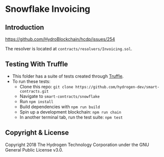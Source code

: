 # Snowflake Invoicing

## Introduction
https://github.com/HydroBlockchain/hcdp/issues/254

The resolver is located at `contracts/resolvers/Invoicing.sol`.

## Testing With Truffle
- This folder has a suite of tests created through [Truffle](https://github.com/trufflesuite/truffle).
- To run these tests:
  - Clone this repo: `git clone https://github.com/hydrogen-dev/smart-contracts.git`
  - Navigate to `smart-contracts/snowflake`
  - Run `npm install`
  - Build dependencies with `npm run build`
  - Spin up a development blockchain: `npm run chain`
  - In another terminal tab, run the test suite: `npm test`

## Copyright & License
Copyright 2018 The Hydrogen Technology Corporation under the GNU General Public License v3.0.
